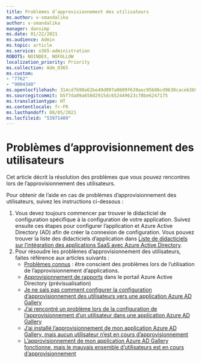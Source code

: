 ```yaml
---
title: Problèmes d’approvisionnement des utilisateurs
ms.author: v-smandalika
author: v-smandalika
manager: dansimp
ms.date: 01/22/2021
ms.audience: Admin
ms.topic: article
ms.service: o365-administration
ROBOTS: NOINDEX, NOFOLLOW
localization_priority: Priority
ms.collection: Adm_O365
ms.custom:
- "7762"
- "9004348"
ms.openlocfilehash: 314cd7b90a62be49d097a0609f639aec95b06cd9630caceb3b9972477dfb58c9
ms.sourcegitcommit: b5f7da89a650d2915dc652449623c78be6247175
ms.translationtype: HT
ms.contentlocale: fr-FR
ms.lasthandoff: 08/05/2021
ms.locfileid: "53971409"
---
```

# <a name="user-provisioning-issues"></a>Problèmes d’approvisionnement des utilisateurs

Cet article décrit la résolution des problèmes que vous pouvez rencontres lors de l’approvisionnement des utilisateurs.

Pour obtenir de l’aide en cas de problèmes d’approvisionnement des utilisateurs, suivez les instructions ci-dessous :

1. Vous devez toujours commencer par trouver le didacticiel de configuration spécifique à la configuration de votre application. Suivez ensuite ces étapes pour configurer l’application et Azure Active Directory (AD) afin de créer la connexion de configuration. Vous pouvez trouver la liste des didacticiels d’application dans [Liste de didacticiels sur l’intégration des applications SaaS avec Azure Active Directory](https://docs.microsoft.com/azure/active-directory/saas-apps/tutorial-list).
2. Pour résoudre les problèmes d’approvisionnement des utilisateurs, faites référence aux articles suivants :
    - [Problèmes connus](https://docs.microsoft.com/azure/active-directory/app-provisioning/known-issues) : être conscient des problèmes lors de l’utilisation de l’approvisionnement d’applications.
    - [Approvisionnement de rapports](https://docs.microsoft.com/azure/active-directory/reports-monitoring/concept-provisioning-logs) dans le portail Azure Active Directory (prévisualisation)
    - [Je ne sais pas comment configurer la configuration d’approvisionnement des utilisateurs vers une application Azure AD Gallery](https://docs.microsoft.com/azure/active-directory/app-provisioning/configure-automatic-user-provisioning-portal) 
    - [J’ai rencontré un problème lors de la configuration de l’approvisionnement d’un utilisateur dans une application Azure AD Gallery](https://docs.microsoft.com/azure/active-directory/app-provisioning/application-provisioning-config-problem) 
    - [J’ai installé l’approvisionnement de mon application Azure AD Gallery, mais aucun utilisateur n’est en cours d’approvisionnement](https://docs.microsoft.com/azure/active-directory/app-provisioning/application-provisioning-config-problem-no-users-provisioned) 
    - [L’approvisionnement de mon application Azure AD Gallery fonctionne, mais le mauvais ensemble d’utilisateurs est en cours d’approvisionnement](https://docs.microsoft.com/azure/active-directory/manage-apps/add-application-portal-assign-users)





